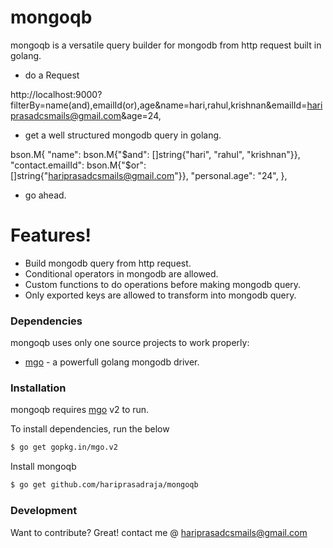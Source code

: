 # mongoqb

mongoqb is a versatile query builder for mongodb from http request built in golang.  

  - do a Request 
  
  http://localhost:9000?filterBy=name(and),emailId(or),age&name=hari,rahul,krishnan&emailId=hariprasadcsmails@gmail.com&age=24,

  - get a well structured mongodb query in golang. 
  
  bson.M{
				"name":            bson.M{"$and": []string{"hari", "rahul", "krishnan"}},
				"contact.emailId": bson.M{"$or": []string{"hariprasadcsmails@gmail.com"}},
				"personal.age":    "24",
			},
  - go ahead.

# Features!
  - Build mongodb query from http request. 
  - Conditional operators in mongodb are allowed. 
  - Custom functions to do operations before making mongodb query.
  - Only exported keys are allowed to transform into mongodb query. 

### Dependencies
mongoqb uses only one source projects to work properly:
* [mgo] - a powerfull golang mongodb driver. 

### Installation
mongoqb requires [mgo](https://labix.org/mgo) v2 to run.

To install dependencies, run the below 

```sh
$ go get gopkg.in/mgo.v2
```

Install mongoqb 

```sh 
$ go get github.com/hariprasadraja/mongoqb

```


### Development

Want to contribute? Great!
contact me @ hariprasadcsmails@gmail.com

[//]: # (These are reference links used in the body of this note and get stripped out when the markdown processor does its job. There is no need to format nicely because it shouldn't be seen. Thanks SO - http://stackoverflow.com/questions/4823468/store-comments-in-markdown-syntax)

   [mgo]: <http://labix.org/mgo>
